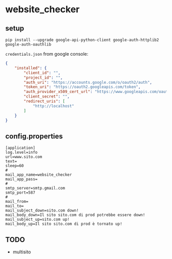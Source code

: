# website_checker

## setup

```
pip install --upgrade google-api-python-client google-auth-httplib2 google-auth-oauthlib
```

```credentials.json``` from google console:

```json
{
	"installed": {
		"client_id": "",
		"project_id": "",
		"auth_uri": "https://accounts.google.com/o/oauth2/auth",
		"token_uri": "https://oauth2.googleapis.com/token",
		"auth_provider_x509_cert_url": "https://www.googleapis.com/oauth2/v1/certs",
		"client_secret": "",
		"redirect_uris": [
			"http://localhost"
		]
	}
}
```
## config.properties

```
[application]
log.level=info
url=www.sito.com
text=
sleep=60
#
mail_app_name=website_checker
mail_app_pass=
#
smtp_server=smtp.gmail.com
smtp_port=587
#
mail_from=
mail_to=
mail_subject_down=sito.com down!
mail_body_down=Il sito sito.com di prod potrebbe essere down!
mail_subject_up=sito.com up!
mail_body_up=Il sito sito.com di prod è tornato up!
```

## TODO

+ multisito
